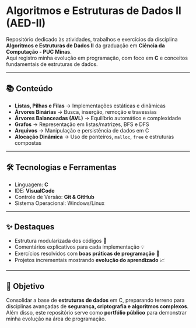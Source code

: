 # Algoritmos e Estruturas de Dados II (AED-II)

Repositório dedicado às atividades, trabalhos e exercícios da disciplina **Algoritmos e Estruturas de Dados II** da graduação em **Ciência da Computação - PUC Minas**.  
Aqui registro minha evolução em programação, com foco em **C** e conceitos fundamentais de estruturas de dados.

---

## 📚 Conteúdo

- **Listas, Pilhas e Filas** → Implementações estáticas e dinâmicas  
- **Árvores Binárias** → Busca, inserção, remoção e travessias  
- **Árvores Balanceadas (AVL)** → Equilíbrio automático e complexidade  
- **Grafos** → Representação em listas/matrizes, BFS e DFS  
- **Arquivos** → Manipulação e persistência de dados em C  
- **Alocação Dinâmica** → Uso de ponteiros, `malloc`, `free` e estruturas compostas  

---

## 🛠️ Tecnologias e Ferramentas

- Linguagem: **C**  
- IDE: **VisualCode**  
- Controle de Versão: **Git & GitHub**  
- Sistema Operacional: Windows/Linux  

---

## ✨ Destaques

- Estrutura modularizada dos códigos 🧩  
- Comentários explicativos para cada implementação 💡  
- Exercícios resolvidos com **boas práticas de programação** 📏  
- Projetos incrementais mostrando **evolução do aprendizado** 📈  

---

## 🎯 Objetivo

Consolidar a base de **estruturas de dados** em C, preparando terreno para disciplinas avançadas de **segurança, criptografia e algoritmos complexos**.  
Além disso, este repositório serve como **portfólio público** para demonstrar minha evolução na área de programação.
 

